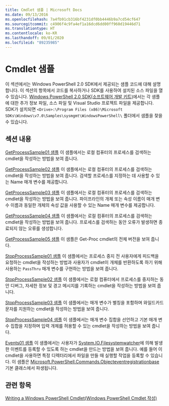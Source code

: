 ```yaml
---
title: Cmdlet 샘플 | Microsoft Docs
ms.date: 09/13/2016
ms.openlocfilehash: 7a4fb91cb316bf4231df0bb4446b9a7cd54cf647
ms.sourcegitcommit: c4906f4c9fa4ef1a16dcd6dd00ff960d19446d71
ms.translationtype: HT
ms.contentlocale: ko-KR
ms.lasthandoff: 09/01/2020
ms.locfileid: "89235985"
---
```

# <a name="cmdlet-samples"></a>Cmdlet 샘플

이 섹션에서는 Windows PowerShell 2.0 SDK에서 제공되는 샘플 코드에 대해 설명합니다. 이 섹션의 항목에서 코드를 복사하거나 SDK를 사용하여 설치된 소스 파일을 열 수 있습니다. [Windows PowerShell 2.0 SDK(소프트웨어 개발 키트)](https://www.microsoft.com/download/details.aspx?id=2560)에서는 각 샘플에 대한 추가 정보 파일, 소스 파일 및 Visual Studio 프로젝트 파일을 제공합니다. SDK가 설치되면 `<Drive>:\Program Files (x86)\Microsoft SDKs\Windows\v7.0\Samples\sysmgmt\WindowsPowerShell\` 폴더에서 샘플을 찾을 수 있습니다.

## <a name="in-this-section"></a>섹션 내용

[GetProcessSample01 샘플](./getprocesssample01-sample.md) 이 샘플에서는 로컬 컴퓨터의 프로세스를 검색하는 cmdlet을 작성하는 방법을 보여 줍니다.

[GetProcessSample02 샘플](./getprocesssample02-sample.md) 이 샘플에서는 로컬 컴퓨터의 프로세스를 검색하는 cmdlet을 작성하는 방법을 보여 줍니다. 검색할 프로세스를 지정하는 데 사용할 수 있는 Name 매개 변수를 제공합니다.

[GetProcessSample03 샘플](./getprocesssample03-sample.md) 이 샘플에서는 로컬 컴퓨터의 프로세스를 검색하는 cmdlet을 작성하는 방법을 보여 줍니다. 파이프라인의 개체 또는 속성 이름이 매개 변수 이름과 동일한 개체의 속성 값을 사용할 수 있는 Name 매개 변수를 제공합니다.

[GetProcessSample04 샘플](./getprocesssample04-sample.md) 이 샘플에서는 로컬 컴퓨터의 프로세스를 검색하는 cmdlet을 작성하는 방법을 보여 줍니다. 프로세스를 검색하는 동안 오류가 발생하면 종료되지 않는 오류를 생성합니다.

[GetProcessSample05 샘플](./getprocesssample05-sample.md) 이 샘플은 Get-Proc cmdlet의 전체 버전을 보여 줍니다.

[StopProcessSample01 샘플](./stopprocesssample01-sample.md) 이 샘플에서는 프로세스 중지 전 사용자에게 피드백을 요청하는 cmdlet을 작성하는 방법과 사용자가 cmdlet이 개체를 반환하도록 하기 위해 사용하는 `PassThru` 매개 변수를 구현하는 방법을 보여 줍니다.

[StopProcessSample02 샘플](./stopprocesssample02-sample.md) 이 샘플에서는 로컬 컴퓨터에서 프로세스를 중지하는 동안 디버그, 자세한 정보 및 경고 메시지를 기록하는 cmdlet을 작성하는 방법을 보여 줍니다.

[StopProcessSample03 샘플](./stopprocesssample03-sample.md) 이 샘플에서는 매개 변수가 별칭을 포함하며 와일드카드 문자를 지원하는 cmdlet을 작성하는 방법을 보여 줍니다.

[StopProcessSample04 샘플](./stopprocesssample04-sample.md) 이 샘플에서는 매개 변수 집합을 선언하고 기본 매개 변수 집합을 지정하며 입력 개체를 허용할 수 있는 cmdlet을 작성하는 방법을 보여 줍니다.

[Events01 샘플](./events01-sample.md) 이 샘플에서는 사용자가 [System.IO.Filesystemwatcher](/dotnet/api/System.IO.FileSystemWatcher)에 의해 발생한 이벤트를 등록할 수 있도록 하는 cmdlet을 만드는 방법을 보여 줍니다. 예를 들어 이 cmdlet을 사용하면 특정 디렉터리에서 파일을 만들 때 실행할 작업을 등록할 수 있습니다. 이 샘플은 [Microsoft.PowerShell.Commands.Objecteventregistrationbase](/dotnet/api/Microsoft.PowerShell.Commands.ObjectEventRegistrationBase) 기본 클래스에서 파생됩니다.

## <a name="see-also"></a>관련 항목

[Writing a Windows PowerShell Cmdlet(Windows PowerShell Cmdlet 작성)](./writing-a-windows-powershell-cmdlet.md)
